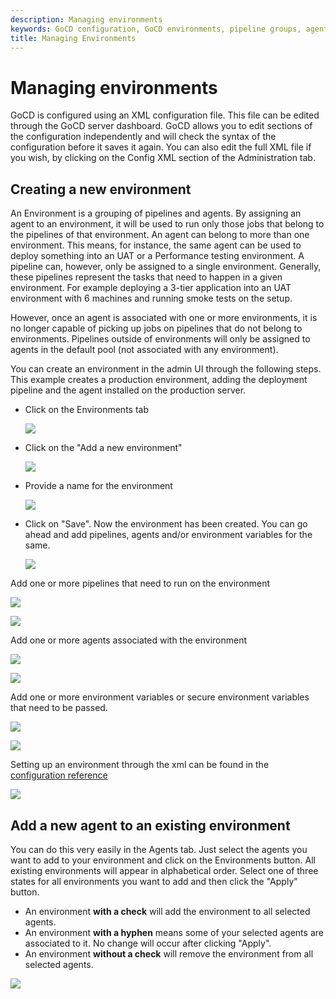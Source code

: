 ```yaml
---
description: Managing environments
keywords: GoCD configuration, GoCD environments, pipeline groups, agents, UAT environments, performance testing environment, production environment, deployment pipeline
title: Managing Environments
---
```


# Managing environments

GoCD is configured using an XML configuration file. This file can be edited through the GoCD server dashboard. GoCD allows you to edit sections of the configuration independently and will check the syntax of the configuration before it saves it again. You can also edit the full XML file if you wish, by clicking on the Config XML section of the Administration tab.

## Creating a new environment

An Environment is a grouping of pipelines and agents. By assigning an agent to an environment, it will be used to run only those jobs that belong to the pipelines of that environment. An agent can belong to more than one environment. This means, for instance, the same agent can be used to deploy something into an UAT or a Performance testing environment. A pipeline can, however, only be assigned to a single environment. Generally, these pipelines represent the tasks that need to happen in a given environment. For example deploying a 3-tier application into an UAT environment with 6 machines and running smoke tests on the setup.

However, once an agent is associated with one or more environments, it is no longer capable of picking up jobs on pipelines that do not belong to environments. Pipelines outside of environments will only be assigned to agents in the default pool (not associated with any environment).

You can create an environment in the admin UI through the following steps. This example creates a production environment, adding the deployment pipeline and the agent installed on the production server.

- Click on the Environments tab

    ![](../images/topnav_environments.png)

- Click on the "Add a new environment"

    ![](../images/env_click_new.png)

- Provide a name for the environment

    ![](../images/env_name.png)
    
- Click on "Save". Now the environment has been created. You can go ahead and add pipelines, agents and/or environment variables for the same.

    ![](../images/env_saved.png)

Add one or more pipelines that need to run on the environment

![](../images/env_edit_pipelines.png)

![](../images/env_pipelines.png)

Add one or more agents associated with the environment

![](../images/env_edit_agents.png)

![](../images/env_agents.png)

Add one or more environment variables or secure environment variables that need to be passed.

![](../images/env_edit_env_vars.png)

![](../images/env_env_variables.png)

Setting up an environment through the xml can be found in the [configuration reference](configuration_reference.html#environments)

![](../images/env_completed.png)

## Add a new agent to an existing environment

You can do this very easily in the Agents tab. Just select the agents you want to add to your environment and click on the Environments button. All existing environments will appear in alphabetical order. Select one of three states for all environments you want to add and then click the "Apply" button.

- An environment **with a check** will add the environment to all selected agents.
- An environment **with a hyphen** means some of your selected agents are associated to it. No change will occur after clicking "Apply".
- An environment **without a check** will remove the environment from all selected agents.

![](../images/associate_agent_environment.png)
